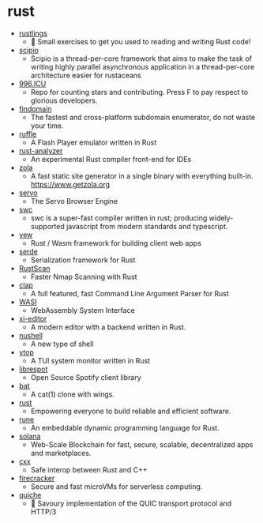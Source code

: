# rust
- [rustlings](https://github.com/rust-lang/rustlings)
  - 🦀 Small exercises to get you used to reading and writing Rust code!
- [scipio](https://github.com/DataDog/scipio)
  - Scipio is a thread-per-core framework that aims to make the task of writing highly parallel asynchronous application in a thread-per-core architecture easier for rustaceans
- [996.ICU](https://github.com/996icu/996.ICU)
  - Repo for counting stars and contributing. Press F to pay respect to glorious developers.
- [findomain](https://github.com/Edu4rdSHL/findomain)
  - The fastest and cross-platform subdomain enumerator, do not waste your time.
- [ruffle](https://github.com/ruffle-rs/ruffle)
  - A Flash Player emulator written in Rust
- [rust-analyzer](https://github.com/rust-analyzer/rust-analyzer)
  - An experimental Rust compiler front-end for IDEs
- [zola](https://github.com/getzola/zola)
  - A fast static site generator in a single binary with everything built-in. https://www.getzola.org
- [servo](https://github.com/servo/servo)
  - The Servo Browser Engine
- [swc](https://github.com/swc-project/swc)
  - swc is a super-fast compiler written in rust; producing widely-supported javascript from modern standards and typescript.
- [yew](https://github.com/yewstack/yew)
  - Rust / Wasm framework for building client web apps
- [serde](https://github.com/serde-rs/serde)
  - Serialization framework for Rust
- [RustScan](https://github.com/RustScan/RustScan)
  - Faster Nmap Scanning with Rust
- [clap](https://github.com/clap-rs/clap)
  - A full featured, fast Command Line Argument Parser for Rust
- [WASI](https://github.com/WebAssembly/WASI)
  - WebAssembly System Interface
- [xi-editor](https://github.com/xi-editor/xi-editor)
  - A modern editor with a backend written in Rust.
- [nushell](https://github.com/nushell/nushell)
  - A new type of shell
- [ytop](https://github.com/cjbassi/ytop)
  - A TUI system monitor written in Rust
- [librespot](https://github.com/librespot-org/librespot)
  - Open Source Spotify client library
- [bat](https://github.com/sharkdp/bat)
  - A cat(1) clone with wings.
- [rust](https://github.com/rust-lang/rust)
  - Empowering everyone to build reliable and efficient software.
- [rune](https://github.com/rune-rs/rune)
  - An embeddable dynamic programming language for Rust.
- [solana](https://github.com/solana-labs/solana)
  - Web-Scale Blockchain for fast, secure, scalable, decentralized apps and marketplaces.
- [cxx](https://github.com/dtolnay/cxx)
  - Safe interop between Rust and C++
- [firecracker](https://github.com/firecracker-microvm/firecracker)
  - Secure and fast microVMs for serverless computing.
- [quiche](https://github.com/cloudflare/quiche)
  - 🥧 Savoury implementation of the QUIC transport protocol and HTTP/3
